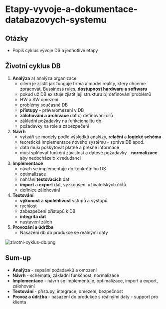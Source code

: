 # Etapy-vyvoje-a-dokumentace-databazovych-systemu

## Otázky
- Popiš cyklus vývoje DS a jednotlivé etapy

## Životní cyklus DB
1. **Analýza**
a) analýza organizace
   - cílem je zjistit jak funguje firma a model reality, který chceme zpracovat. Bussiness rules, **dostupnost hardwaru a softwaru**
   - pokud už DB existuje zjistit jeji strukturu
b) definování problémů
   - HW a SW omezení
   - problémy současné DB
   - **přístupy** - práva/omezení v DB
   - **zálohování a archivace** dat
c) definování cílů
   - základní požadavky na funkcionalitu db
   - požadavky na role a zabezpečení
2. **Návrh**
   - vytváří se modely podle výsledků analýzy, **relační** a **logické schéma**
   - teoretická implementace nového systému - správa DB apod.
   - data musí poskytovat platné a přesné informace
   - musí splňovat funkční závislost a datové požadavky - **normalizace** aby nedocházelo k redudanci
3. **Implementace**
   - návrh se implementuje do konkrétního DS
   - optimalizace
   - nahrání **testovacích** dat
   - **import** a **export** dat, vyzkoušení uživatelských účtů
   - definice zálohování
4. **Testování**
   - **výkonost** a **spolehlivost** vstupů a výstupů
   - rychlost
   - zabezpečení přístupů k DB
   - **integrita dat**
   - nastavení záloh
5. **Provozání a údržba**
   - Nasazení db do produkce se reálnými daty

![zivotni-cyklus-db.png](zivotni-cyklus-db.png)
## Sum-up
- **Analýza** - sepsání požadavků a omození
- **Návrh** - schémata, základní funkčnost, normalizace
- **Implementace** - návrh se implementuje, optimalizace, import a export, zálohování
- **Testování** - přístupy, integrace, omezení, bezpečnost
- **Provoz a údržba** - nasazení do produkce s reálnými daty - support pro klienta